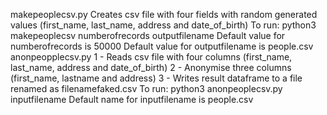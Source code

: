 

makepeoplecsv.py
	Creates csv file with four fields with random generated values 
		(first_name, last_name, address and date_of_birth)
	To run: python3 makepeoplecsv numberofrecords outputfilename
	Default value for numberofrecords is 50000
	Default value for outputfilename is people.csv
anonpeopplecsv.py
	1 - Reads csv file with four columns 
			(first_name, last_name, address and date_of_birth)
	2 - Anonymise three columns (first_name, lastname and address)
	3 - Writes result dataframe to a file renamed as filenamefaked.csv
	To run: python3 anonpeoplecsv.py inputfilename
	Default name for inputfilename is people.csv